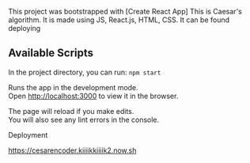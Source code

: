 This project was bootstrapped with [Create React App]
This is Caesar's algorithm.
It is made using JS, React.js, HTML, CSS.
It can be found deploying

## Available Scripts

In the project directory, you can run:
`npm start`

Runs the app in the development mode.<br>
Open [http://localhost:3000](http://localhost:3000) to view it in the browser.

The page will reload if you make edits.<br>
You will also see any lint errors in the console.

Deployment

https://cesarencoder.kiiiikkiiiik2.now.sh
